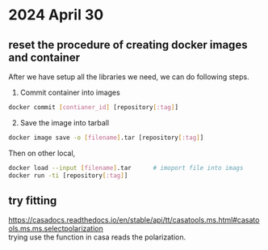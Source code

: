 # 2024 April 30
## reset the procedure of creating docker images and container
After we have setup all the libraries we need, we can do following steps.
1. Commit container into images
```bash
docker commit [contianer_id] [repository[:tag]]
```
2. Save the image into tarball
```bash
docker image save -o [filename].tar [repository[:tag]]
```
Then on other local,
```bash
docker load --input [filename].tar		# imoport file into imags
docker run -ti [repository[:tag]]
```

## try fitting
https://casadocs.readthedocs.io/en/stable/api/tt/casatools.ms.html#casatools.ms.ms.selectpolarization  
trying use the function in casa reads the polarization.
